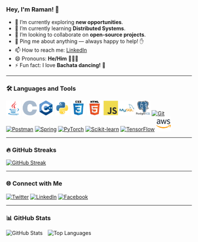 ### Hey, I'm Raman! 👋

<!--  
**Ramandeep2077/Ramandeep2077** is a ✨ _special_ ✨ repository because its `README.md` (this file) appears on your GitHub profile.  
-->

- 🔭 I’m currently exploring **new opportunities**.  
- 🌱 I’m currently learning **Distributed Systems**.  
- 👯 I’m looking to collaborate on **open-source projects**.  
- 💬 Ping me about anything — always happy to help! ✋  
- 📫 How to reach me: [LinkedIn](https://www.linkedin.com/in/ramandeep-singh-110b97105/)  
- 😄 Pronouns: **He/Him** 🙍🏻‍♂️  
- ⚡ Fun fact: I love **Bachata dancing!** 💃  

---

### 🛠️ Languages and Tools

<p align="left">
  <a href="https://www.java.com" target="_blank" rel="noreferrer"><img src="https://raw.githubusercontent.com/devicons/devicon/master/icons/java/java-original.svg" alt="Java" width="40" height="40"/></a>
  <a href="https://www.cprogramming.com/" target="_blank" rel="noreferrer"><img src="https://raw.githubusercontent.com/devicons/devicon/master/icons/c/c-original.svg" alt="C" width="40" height="40"/></a>
  <a href="https://www.w3schools.com/cpp/" target="_blank" rel="noreferrer"><img src="https://raw.githubusercontent.com/devicons/devicon/master/icons/cplusplus/cplusplus-original.svg" alt="C++" width="40" height="40"/></a>
  <a href="https://www.python.org" target="_blank" rel="noreferrer"><img src="https://raw.githubusercontent.com/devicons/devicon/master/icons/python/python-original.svg" alt="Python" width="40" height="40"/></a>
  <a href="https://www.w3schools.com/css/" target="_blank" rel="noreferrer"><img src="https://raw.githubusercontent.com/devicons/devicon/master/icons/css3/css3-original-wordmark.svg" alt="CSS3" width="40" height="40"/></a>
  <a href="https://www.w3.org/html/" target="_blank" rel="noreferrer"><img src="https://raw.githubusercontent.com/devicons/devicon/master/icons/html5/html5-original-wordmark.svg" alt="HTML5" width="40" height="40"/></a>
  <a href="https://developer.mozilla.org/en-US/docs/Web/JavaScript" target="_blank" rel="noreferrer"><img src="https://raw.githubusercontent.com/devicons/devicon/master/icons/javascript/javascript-original.svg" alt="JavaScript" width="40" height="40"/></a>
  <a href="https://www.mysql.com/" target="_blank" rel="noreferrer"><img src="https://raw.githubusercontent.com/devicons/devicon/master/icons/mysql/mysql-original-wordmark.svg" alt="MySQL" width="40" height="40"/></a>
  <a href="https://www.postgresql.org" target="_blank" rel="noreferrer"><img src="https://raw.githubusercontent.com/devicons/devicon/master/icons/postgresql/postgresql-original-wordmark.svg" alt="PostgreSQL" width="40" height="40"/></a>
  <a href="https://git-scm.com/" target="_blank" rel="noreferrer"><img src="https://www.vectorlogo.zone/logos/git-scm/git-scm-icon.svg" alt="Git" width="40" height="40"/></a>
  <a href="https://postman.com" target="_blank" rel="noreferrer"><img src="https://www.vectorlogo.zone/logos/getpostman/getpostman-icon.svg" alt="Postman" width="40" height="40"/></a>
  <a href="https://spring.io/" target="_blank" rel="noreferrer"><img src="https://www.vectorlogo.zone/logos/springio/springio-icon.svg" alt="Spring" width="40" height="40"/></a>
  <a href="https://pytorch.org/" target="_blank" rel="noreferrer"><img src="https://www.vectorlogo.zone/logos/pytorch/pytorch-icon.svg" alt="PyTorch" width="40" height="40"/></a>
  <a href="https://scikit-learn.org/" target="_blank" rel="noreferrer"><img src="https://upload.wikimedia.org/wikipedia/commons/0/05/Scikit_learn_logo_small.svg" alt="Scikit-learn" width="40" height="40"/></a>
  <a href="https://www.tensorflow.org" target="_blank" rel="noreferrer"><img src="https://www.vectorlogo.zone/logos/tensorflow/tensorflow-icon.svg" alt="TensorFlow" width="40" height="40"/></a>
  <a href="https://aws.amazon.com" target="_blank" rel="noreferrer"><img src="https://raw.githubusercontent.com/devicons/devicon/master/icons/amazonwebservices/amazonwebservices-original-wordmark.svg" alt="AWS" width="40" height="40"/></a>
</p>

---

### 🔥 GitHub Streaks
[![GitHub Streak](http://github-readme-streak-stats.herokuapp.com?user=Ramandeep2077&theme=tokyonight&hide_border=true)](https://git.io/streak-stats)

---

### 🌐 Connect with Me  
<p align="left">
  <a href="https://twitter.com/Ramandeep2077" target="_blank"><img align="center" src="https://cdn.jsdelivr.net/npm/simple-icons@v5/icons/twitter.svg" alt="Twitter" height="30" width="40" /></a>
  <a href="https://www.linkedin.com/in/ramandeep-singh-110b97105" target="_blank"><img align="center" src="https://cdn.jsdelivr.net/npm/simple-icons@v5/icons/linkedin.svg" alt="LinkedIn" height="30" width="40" /></a>
  <a href="https://www.facebook.com/ramandeep.singh.14606" target="_blank"><img align="center" src="https://cdn.jsdelivr.net/npm/simple-icons@v5/icons/facebook.svg" alt="Facebook" height="30" width="40" /></a>
</p>

---

### 📊 GitHub Stats  
<p align="left">
  <img src="https://github-readme-stats-sigma-five.vercel.app/api?username=Ramandeep2077&show_icons=true&theme=tokyonight&hide_border=true" alt="GitHub Stats" style="margin-right: 10px;" />
  <img src="https://github-readme-stats.vercel.app/api/top-langs/?username=Ramandeep2077&layout=compact&langs_count=6&theme=tokyonight&hide_border=true" alt="Top Languages" />
</p>
